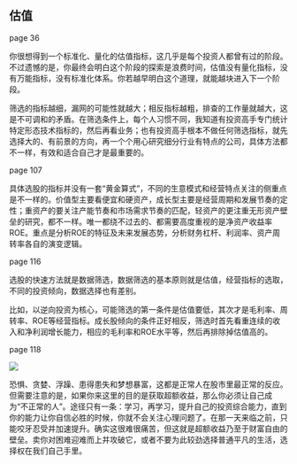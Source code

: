 ## 估值

page 36

你很想得到一个标准化、量化的估值指标，这几乎是每个投资人都曾有过的阶段。不过遗憾的是，你最终会明白这个阶段的探索是浪费时间，估值没有量化指标，没有万能指标，没有标准化体系。你若越早明白这个道理，就能越块进入下一个阶段。

筛选的指标越细，漏网的可能性就越大；相反指标越粗，排查的工作量就越大，这是不可调和的矛盾。在筛选条件上，每个人习惯不同，我知道有投资高手专门统计特定形态技术指标的，然后再看业务；也有投资高手根本不做任何筛选指标，就先选择大的、有前景的方向，再一个个用心研究细分行业有特点的公司，具体方法都不一样，有效和适合自己才是最重要的。

page 107

具体选股的指标并没有一套“黄金算式”，不同的生意模式和经营特点关注的侧重点是不一样的。价值型主要看便宜和硬资产，成长型主要是经营周期和发展节奏的定性；重资产的要关注产能节奏和市场需求节奏的匹配，轻资产的更注重无形资产壁垒的研究，都不一样。唯一都绕不过去的、都需要高度重视的是净资产收益率ROE。重点是分析ROE的特征及未来发展态势，分析财务杠杆、利润率、资产周转率各自的演变逻辑。

page 116

选股的快速方法就是数据筛选，数据筛选的基本原则就是估值，经营指标的选取，不同的投资倾向，数据选择也有差别。

比如，以逆向投资为核心，可能筛选的第一条件是估值要低，其次才是毛利率、周转率、ROE等经营指标。成长股倾向的条件正好相反，筛选时首先看重连续的收入和净利润增长能力，相应的毛利率和ROE水平等，然后再排除掉估值高的。

page 118

![](./page-118.jpg)

恐惧、贪婪、浮躁、患得患失和梦想暴富，这都是正常人在股市里最正常的反应。但需要注意的是，如果你来这里的目的是获取超额收益，那么你必须让自己成为“不正常的人”。途径只有一条：学习，再学习，提升自己的投资综合能力，直到你的能力让你自信必胜的时候，你就不会关注心理问题了。在那一天来临之前，只能咬牙忍受并加速提升。确实这很难很痛苦，但这就是超额收益乃至于财富自由的壁垒。卖你对困难迎难而上并攻破它，或者不要为此较劲选择普通平凡的生活，选择权在我们自己手里。
